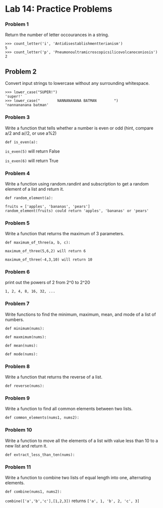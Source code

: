 # Lab 14: Practice Problems



### Problem 1
Return the number of letter occourances in a string.
```
>>> count_letter('i', 'Antidisestablishmentterianism')
5
>>> count_letter('p', 'Pneumonoultramicroscopicsilicovolcanoconiosis')
2
```

## Problem 2

Convert input strings to lowercase without any surrounding whitespace.

```
>>> lower_case("SUPER!")
'super!'
>>> lower_case("        NANNANANANA BATMAN        ")
'nannananana batman'
```


### Problem 3

Write a function that tells whether a number is even or odd (hint, compare a/2 and a//2, or use a%2)

`def is_even(a):`


`is_even(5)` will return False

`is_even(6)` will return True


### Problem 4

Write a function using random.randint and subscription to get a random element of a list and return it.

`def random_element(a):`

```
fruits = ['apples', 'bananas', 'pears']
random_element(fruits) could return 'apples', 'bananas' or 'pears'
```

### Problem 5

Write a function that returns the maximum of 3 parameters.

`def maximum_of_three(a, b, c):`

`maximum_of_three(5,6,2) will return 6`

`maximum_of_three(-4,3,10) will return 10`

### Problem 6

print out the powers of 2 from 2^0 to 2^20

`1, 2, 4, 8, 16, 32, ...`

### Problem 7
Write functions to find the minimum, maximum, mean, and mode of a list of numbers.

`def minimum(nums):`

`def maxmimum(nums):`

`def mean(nums):`

`def mode(nums):`


### Problem 8
Write a function that returns the reverse of a list.

`def reverse(nums):`

### Problem 9
Write a function to find all common elements between two lists.

`def common_elements(nums1, nums2):`

### Problem 10
Write a function to move all the elements of a list with value less than 10 to a new list and return it.

`def extract_less_than_ten(nums):`

### Problem 11
Write a function to combine two lists of equal length into one, alternating elements.

`def combine(nums1, nums2):`

`combine(['a','b','c'],[1,2,3])` returns `['a', 1, 'b', 2, 'c', 3]`